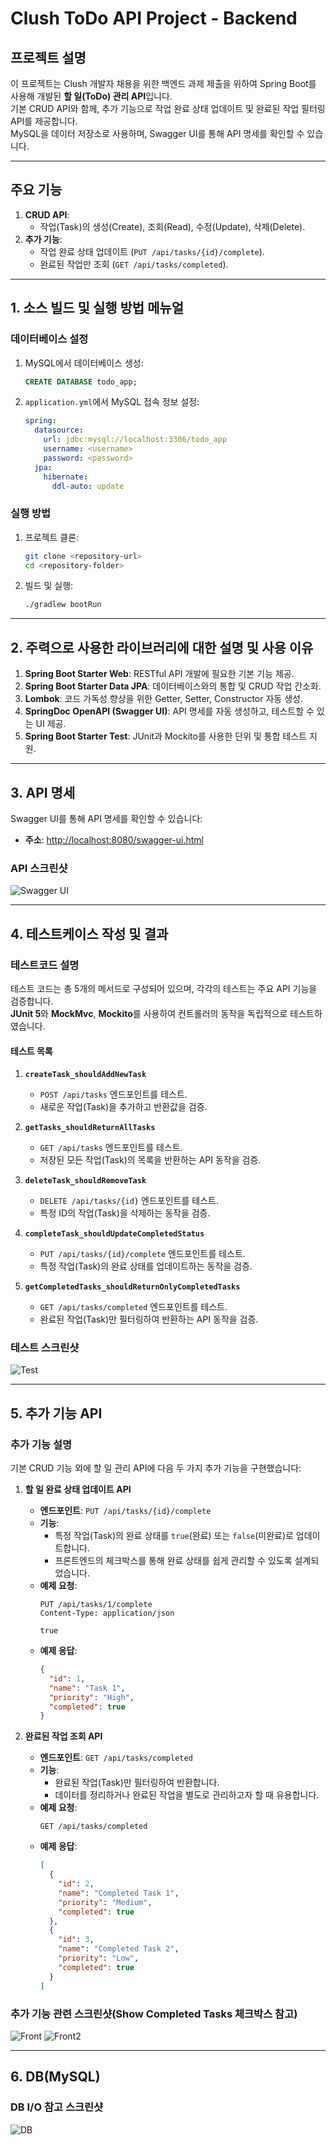 # Clush ToDo API Project - Backend

## 프로젝트 설명
이 프로젝트는 Clush 개발자 채용을 위한 백엔드 과제 제출을 위하여 Spring Boot를 사용해 개발된 **할 일(ToDo) 관리 API**입니다.  
기본 CRUD API와 함께, 추가 기능으로 작업 완료 상태 업데이트 및 완료된 작업 필터링 API를 제공합니다.  
MySQL을 데이터 저장소로 사용하며, Swagger UI를 통해 API 명세를 확인할 수 있습니다.

---

## 주요 기능

1. **CRUD API**:
   - 작업(Task)의 생성(Create), 조회(Read), 수정(Update), 삭제(Delete).
2. **추가 기능**:
   - 작업 완료 상태 업데이트 (`PUT /api/tasks/{id}/complete`).
   - 완료된 작업만 조회 (`GET /api/tasks/completed`).

---

## 1. 소스 빌드 및 실행 방법 메뉴얼

### 데이터베이스 설정
1. MySQL에서 데이터베이스 생성:
    ```sql
    CREATE DATABASE todo_app;
    ```
2. `application.yml`에서 MySQL 접속 정보 설정:
    ```yaml
    spring:
      datasource:
        url: jdbc:mysql://localhost:3306/todo_app
        username: <username>
        password: <password>
      jpa:
        hibernate:
          ddl-auto: update
    ```

### 실행 방법
1. 프로젝트 클론:
    ```bash
    git clone <repository-url>
    cd <repository-folder>
    ```
2. 빌드 및 실행:
    ```bash
    ./gradlew bootRun
    ```

---

## 2. 주력으로 사용한 라이브러리에 대한 설명 및 사용 이유

1. **Spring Boot Starter Web**: RESTful API 개발에 필요한 기본 기능 제공.
2. **Spring Boot Starter Data JPA**: 데이터베이스와의 통합 및 CRUD 작업 간소화.
3. **Lombok**: 코드 가독성 향상을 위한 Getter, Setter, Constructor 자동 생성.
4. **SpringDoc OpenAPI (Swagger UI)**: API 명세를 자동 생성하고, 테스트할 수 있는 UI 제공.
5. **Spring Boot Starter Test**: JUnit과 Mockito를 사용한 단위 및 통합 테스트 지원.

---

## 3. API 명세

Swagger UI를 통해 API 명세를 확인할 수 있습니다:
- **주소**: [http://localhost:8080/swagger-ui.html](http://localhost:8080/swagger-ui.html)

### API 스크린샷
![Swagger UI](https://github.com/taedyoverflow/clush_back/blob/master/img/swagger.png?raw=true)

---

## 4. 테스트케이스 작성 및 결과

### 테스트코드 설명
테스트 코드는 총 5개의 메서드로 구성되어 있으며, 각각의 테스트는 주요 API 기능을 검증합니다.  
**JUnit 5**와 **MockMvc**, **Mockito**를 사용하여 컨트롤러의 동작을 독립적으로 테스트하였습니다.

#### **테스트 목록**
1. **`createTask_shouldAddNewTask`**
   - `POST /api/tasks` 엔드포인트를 테스트.
   - 새로운 작업(Task)을 추가하고 반환값을 검증.

2. **`getTasks_shouldReturnAllTasks`**
   - `GET /api/tasks` 엔드포인트를 테스트.
   - 저장된 모든 작업(Task)의 목록을 반환하는 API 동작을 검증.

3. **`deleteTask_shouldRemoveTask`**
   - `DELETE /api/tasks/{id}` 엔드포인트를 테스트.
   - 특정 ID의 작업(Task)을 삭제하는 동작을 검증.

4. **`completeTask_shouldUpdateCompletedStatus`**
   - `PUT /api/tasks/{id}/complete` 엔드포인트를 테스트.
   - 특정 작업(Task)의 완료 상태를 업데이트하는 동작을 검증.

5. **`getCompletedTasks_shouldReturnOnlyCompletedTasks`**
   - `GET /api/tasks/completed` 엔드포인트를 테스트.
   - 완료된 작업(Task)만 필터링하여 반환하는 API 동작을 검증.

### 테스트 스크린샷
![Test](https://github.com/taedyoverflow/clush_back/blob/master/img/test.png?raw=true)

---

## 5. 추가 기능 API

### 추가 기능 설명
기본 CRUD 기능 외에 할 일 관리 API에 다음 두 가지 추가 기능을 구현했습니다:
1. **할 일 완료 상태 업데이트 API**
   - **엔드포인트**: `PUT /api/tasks/{id}/complete`
   - **기능**:
     - 특정 작업(Task)의 완료 상태를 `true`(완료) 또는 `false`(미완료)로 업데이트합니다.
     - 프론트엔드의 체크박스를 통해 완료 상태를 쉽게 관리할 수 있도록 설계되었습니다.
   - **예제 요청**:
     ```http
     PUT /api/tasks/1/complete
     Content-Type: application/json
     
     true
     ```
   - **예제 응답**:
     ```json
     {
       "id": 1,
       "name": "Task 1",
       "priority": "High",
       "completed": true
     }
     ```

2. **완료된 작업 조회 API**
   - **엔드포인트**: `GET /api/tasks/completed`
   - **기능**:
     - 완료된 작업(Task)만 필터링하여 반환합니다.
     - 데이터를 정리하거나 완료된 작업을 별도로 관리하고자 할 때 유용합니다.
   - **예제 요청**:
     ```http
     GET /api/tasks/completed
     ```
   - **예제 응답**:
     ```json
     [
       {
         "id": 2,
         "name": "Completed Task 1",
         "priority": "Medium",
         "completed": true
       },
       {
         "id": 3,
         "name": "Completed Task 2",
         "priority": "Low",
         "completed": true
       }
     ]
     ```

### 추가 기능 관련 스크린샷(Show Completed Tasks 체크박스 참고)
![Front](https://github.com/taedyoverflow/clush_back/blob/master/img/front.png?raw=true)
![Front2](https://github.com/taedyoverflow/clush_back/blob/master/img/front2.png?raw=true)

---

## 6. DB(MySQL)

### DB I/O 참고 스크린샷
![DB](https://github.com/taedyoverflow/clush_back/blob/master/img/db.png?raw=true)


